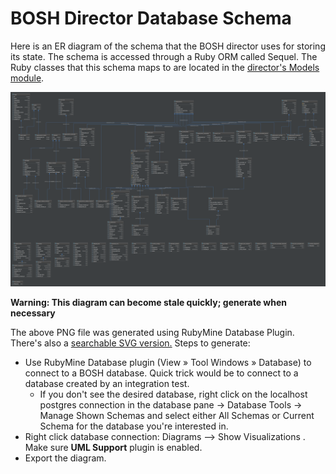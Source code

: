 # BOSH Director Database Schema

Here is an ER diagram of the schema that the BOSH director uses for
storing its state. The schema is accessed through a Ruby ORM called
Sequel. The Ruby classes that this schema maps to are located in the
[director's Models module](../../bosh-director/lib/bosh/director/models).

![ER diagram of BOSH director schema](bosh-db-diagram.png)

**Warning: This diagram can become stale quickly; generate when necessary**

The above PNG file was generated using RubyMine Database Plugin.
There's also a [searchable SVG version.](https://cdn.rawgit.com/cloudfoundry/bosh/master/docs/director_schema/bosh-db-diagram.svg)
Steps to generate:

- Use RubyMine Database plugin (View » Tool Windows » Database) to connect to a BOSH database. Quick trick would be to connect to a database created by an integration test.
  - If you don't see the desired database, right click on the localhost postgres connection in the database pane -> Database Tools -> Manage Shown Schemas and select either All Schemas or Current Schema for the database you're interested in.
- Right click database connection: Diagrams --> Show Visualizations . Make sure **UML Support** plugin is enabled.
- Export the diagram.
